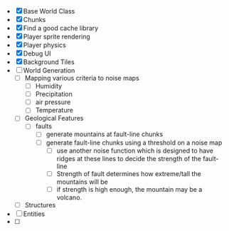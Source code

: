 - [x] Base World Class
- [x] Chunks
- [x] Find a good cache library
- [x] Player sprite rendering
- [x] Player physics
- [x] Debug UI
- [x] Background Tiles
- [ ] World Generation
  - [ ] Mapping various criteria to noise maps
    - [ ] Humidity
    - [ ] Precipitation
    - [ ] air pressure
    - [ ] Temperature
  - [ ] Geological Features
    - [ ] faults
      - [ ] generate mountains at fault-line chunks
      - [ ] generate fault-line chunks using a threshold on a noise map
        - [ ] use another noise function which is designed to have ridges at these lines to decide the strength of the fault-line
        - [ ] Strength of fault determines how extreme/tall the mountains will be
        - [ ] if strength is high enough, the mountain may be a volcano.
  - [ ] Structures
- [ ] Entities
- [ ] 
